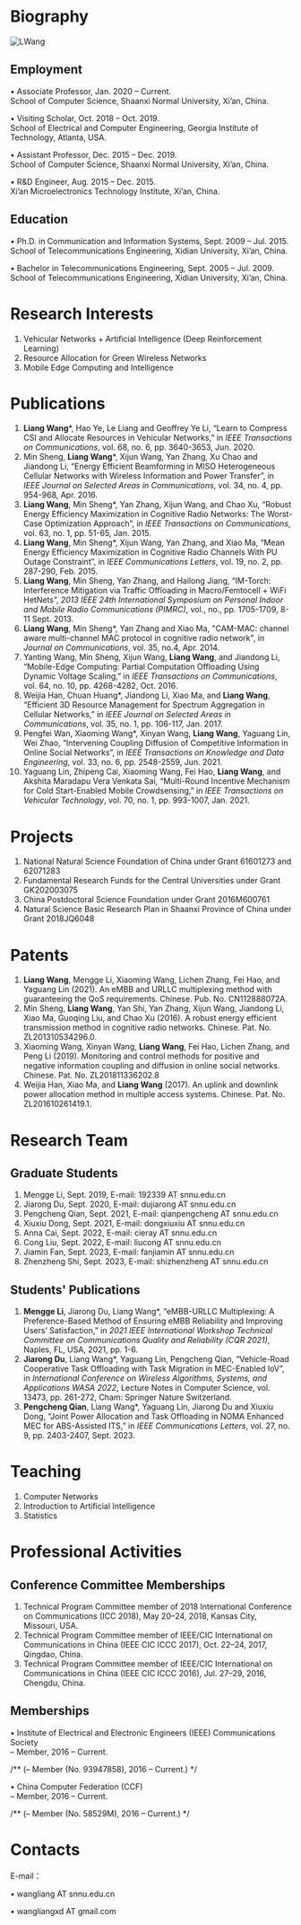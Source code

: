

# Biography

[//]: ！[MyPhoto](/home/LWang.png)  

![LWang](https://user-images.githubusercontent.com/44579548/159713551-0488d31d-5fc0-4a08-9939-8915c0d8d3f1.png)

[//]: <img src="/LWang.png" width="60%">

## Employment
• Associate Professor, Jan. 2020 – Current.  
School of Computer Science, Shaanxi Normal University, Xi’an, China.

• Visiting Scholar, Oct. 2018 – Oct. 2019.  
School of Electrical and Computer Engineering, Georgia Institute of Technology, Atlanta, USA.

• Assistant Professor, Dec. 2015 – Dec. 2019.  
School of Computer Science, Shaanxi Normal University, Xi’an, China.

• R&D Engineer, Aug. 2015 – Dec. 2015.  
Xi’an Microelectronics Technology Institute, Xi’an, China.

## Education
• Ph.D. in Communication and Information Systems, Sept. 2009 – Jul. 2015.  
School of Telecommunications Engineering, Xidian University, Xi’an, China.

• Bachelor in Telecommunications Engineering, Sept. 2005 – Jul. 2009.  
School of Telecommunications Engineering, Xidian University, Xi’an, China.

# Research Interests 
1. Vehicular Networks + Artificial Intelligence (Deep Reinforcement Learning)
2. Resource Allocation for Green Wireless Networks
3. Mobile Edge Computing and Intelligence


# Publications
1. **Liang Wang***, Hao Ye, Le Liang and Geoffrey Ye Li, “Learn to Compress CSI and Allocate Resources in Vehicular Networks,” in *IEEE Transactions on Communications*, vol. 68, no. 6, pp. 3640-3653, Jun. 2020.  
2. Min Sheng, **Liang Wang***, Xijun Wang, Yan Zhang, Xu Chao and Jiandong Li, “Energy Efficient Beamforming in MISO Heterogeneous Cellular Networks with Wireless Information and Power Transfer”, in *IEEE Journal on Selected Areas in Communications*, vol. 34, no. 4, pp. 954-968, Apr. 2016.  
3. **Liang Wang**, Min Sheng*, Yan Zhang, Xijun Wang, and Chao Xu, “Robust Energy Efficiency Maximization in Cognitive Radio Networks: The Worst-Case Optimization Approach”, in *IEEE Transactions on Communications*, vol. 63, no. 1, pp. 51-65, Jan. 2015.  
4. **Liang Wang**, Min Sheng*, Xijun Wang, Yan Zhang, and Xiao Ma, “Mean Energy Efficiency Maximization in Cognitive Radio Channels With PU Outage Constraint”, in *IEEE Communications Letters*, vol. 19, no. 2, pp. 287-290, Feb. 2015.  
5. **Liang Wang**, Min Sheng, Yan Zhang, and Hailong Jiang, “IM-Torch: Interference Mitigation via Traffic Offloading in Macro/Femtocell + WiFi HetNets”, *2013 IEEE 24th International Symposium on Personal Indoor and Mobile Radio Communications (PIMRC)*, vol., no., pp. 1705-1709, 8-11 Sept. 2013.  
6. **Liang Wang**, Min Sheng*, Yan Zhang and Xiao Ma, "CAM-MAC: channel aware multi-channel MAC protocol in cognitive radio network", in *Journal on Communications*, vol. 35, no.4, Apr. 2014.  
7. Yanting Wang, Min Sheng, Xijun Wang, **Liang Wang**, and Jiandong Li, “Mobile-Edge Computing: Partial Computation Offloading Using Dynamic Voltage Scaling,” in *IEEE Transactions on Communications*, vol. 64, no. 10, pp. 4268-4282, Oct. 2016.  
8. Weijia Han, Chuan Huang*, Jiandong Li, Xiao Ma, and **Liang Wang**, “Efficient 3D Resource Management for Spectrum Aggregation in Cellular Networks,” in *IEEE Journal on Selected Areas in Communications*, vol. 35, no. 1, pp. 106-117, Jan. 2017.  
9. Pengfei Wan, Xiaoming Wang*, Xinyan Wang, **Liang Wang**, Yaguang Lin, Wei Zhao, “Intervening Coupling Diffusion of Competitive Information in Online Social Networks”, in *IEEE Transactions on Knowledge and Data Engineering*, vol. 33, no. 6, pp. 2548-2559, Jun. 2021.  
10. Yaguang Lin, Zhipeng Cai, Xiaoming Wang, Fei Hao, **Liang Wang**, and Akshita Maradapu Vera Venkata Sai, “Multi-Round Incentive Mechanism for Cold Start-Enabled Mobile Crowdsensing,” in *IEEE Transactions on Vehicular Technology*, vol. 70, no. 1, pp. 993-1007, Jan. 2021.  

# Projects

1. National Natural Science Foundation of China under Grant 61601273 and 62071283  
2. Fundamental Research Funds for the Central Universities under Grant GK202003075  
3. China Postdoctoral Science Foundation under Grant 2016M600761  
4. Natural Science Basic Research Plan in Shaanxi Province of China under Grant 2018JQ6048  

# Patents
1. **Liang Wang**, Mengge Li, Xiaoming Wang, Lichen Zhang, Fei Hao, and Yaguang Lin (2021).
An eMBB and URLLC multiplexing method with guaranteeing the QoS requirements. Chinese. 
Pub. No. CN112888072A.
2. Min Sheng, **Liang Wang**, Yan Shi, Yan Zhang, Xijun Wang, Jiandong Li, Xiao Ma, Guoqing 
Liu, and Chao Xu (2016). A robust energy efficient transmission method in cognitive radio
networks. Chinese. Pat. No. ZL201310534296.0.
3. Xiaoming Wang, Xinyan Wang, **Liang Wang**, Fei Hao, Lichen Zhang, and Peng Li (2019).
Monitoring and control methods for positive and negative information coupling and diffusion 
in online social networks. Chinese. Pat. No. ZL201811336202.8
4. Weijia Han, Xiao Ma, and **Liang Wang** (2017). An uplink and downlink power allocation
method in multiple access systems. Chinese. Pat. No. ZL201610261419.1.

# Research Team
## Graduate Students
1. Mengge Li, Sept. 2019, E-mail: 192339 AT snnu.edu.cn
2. Jiarong Du, Sept. 2020, E-mail: dujiarong AT snnu.edu.cn
3. Pengcheng Qian, Sept. 2021, E-mail: qianpengcheng AT snnu.edu.cn
4. Xiuxiu Dong, Sept. 2021, E-mail: dongxiuxiu AT snnu.edu.cn
5. Anna Cai, Sept. 2022, E-mail: cieray AT snnu.edu.cn
6. Cong Liu, Sept. 2022, E-mail: liucong AT snnu.edu.cn
7. Jiamin Fan, Sept. 2023, E-mail: fanjiamin AT snnu.edu.cn
8. Zhenzheng Shi, Sept. 2023, E-mail: shizhenzheng AT snnu.edu.cn

## Students' Publications
1. **Mengge Li**, Jiarong Du, Liang Wang*, “eMBB-URLLC Multiplexing: A Preference-Based Method of Ensuring eMBB Reliability and Improving Users’ Satisfaction,” in *2021 IEEE International Workshop Technical Committee on Communications Quality and Reliability (CQR 2021)*, Naples, FL, USA, 2021, pp. 1-6.
2. **Jiarong Du**, Liang Wang*, Yaguang Lin, Pengcheng Qian, “Vehicle-Road Cooperative Task Offloading with Task Migration in MEC-Enabled IoV”, in *International Conference on Wireless Algorithms, Systems, and Applications WASA 2022*, Lecture Notes in Computer Science, vol. 13473, pp. 261-272, Cham: Springer Nature Switzerland.
3. **Pengcheng Qian**, Liang Wang*, Yaguang Lin, Jiarong Du and Xiuxiu Dong, “Joint Power Allocation and Task Offloading in NOMA Enhanced MEC for ABS-Assisted ITS,” in *IEEE Communications Letters*, vol. 27, no. 9, pp. 2403-2407, Sept. 2023.

[//]: <> (At present, my research group still needs one graduate pursuing Master of Engineering. Students interested in my research are welcome to apply actively via E-mail: wangliang@snnu.edu.cn) 

# Teaching 

1. Computer Networks 
2. Introduction to Artificial Intelligence
3. Statistics 


# Professional Activities
## Conference Committee Memberships
1. Technical Program Committee member of 2018 International Conference on Communications
(ICC 2018), May 20–24, 2018, Kansas City, Missouri, USA.
2. Technical Program Committee member of IEEE/CIC International on Communications in
China (IEEE CIC ICCC 2017), Oct. 22–24, 2017, Qingdao, China.
3. Technical Program Committee member of IEEE/CIC International on Communications in
China (IEEE CIC ICCC 2016), Jul. 27–29, 2016, Chengdu, China.

## Memberships
• Institute of Electrical and Electronic Engineers (IEEE) Communications Society  
 – Member, 2016 – Current.

/** (– Member (No. 93947858), 2016 – Current.) */

• China Computer Federation (CCF)  
– Member, 2016 – Current.

/** (– Member (No. 58529M), 2016 – Current.) */

# Contacts
E-mail：

• wangliang AT snnu.edu.cn

• wangliangxd AT gmail.com
        
[//]: <> (<div align="center"><a href="http://www.amazingcounters.com"><img border="0" src="http://cc.amazingcounters.com/counter.php?i=3246774&c=9740635" alt="AmazingCounters.com"></a></div>)

[//]: <> (<p style="align: center"><a href="http://www.amazingcounters.com"><img border="0" src="http://cc.amazingcounters.com/counter.php?i=3246774&amp;c=9740635" alt="AmazingCounters.com"/></a></p>)

[//]: <> ([img]http://cc.amazingcounters.com/counter.php?i=3246774&c=9740635[/img])
[//]: <> ([url=http://www.amazingcounters.com]AmazingCounters.com[/url])
